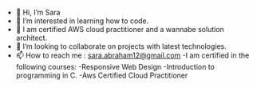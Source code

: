 - 👋 Hi, I’m Sara
- 👀 I’m interested in learning how to code.
- 🌱 I am certified AWS cloud practitioner and a wannabe solution architect.
- 💞️ I’m looking to collaborate on projects with latest technologies.
- 📫 How to reach me : sara.abraham12@gmail.com
-I am certified in the following courses:
 -Responsive Web Design
 -Introduction to programming in C.
 -Aws Certified Cloud Practitioner
<!---
saraabraham/saraabraham is a ✨ special ✨ repository because its `README.md` (this file) appears on your GitHub profile.
You can click the Preview link to take a look at your changes.
--->
